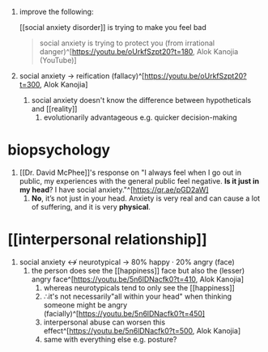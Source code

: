 1. improve the following:
	
	[[social anxiety disorder]] is trying to make you feel bad
	
	>social anxiety is trying to protect you (from irrational danger)^[https://youtu.be/oUrkfSzpt20?t=180, Alok Kanojia (YouTube)]
2. social anxiety → reification (fallacy)^[https://youtu.be/oUrkfSzpt20?t=300, Alok Kanojia]
	1. social anxiety doesn't know the difference between hypotheticals and [[reality]]
		1. evolutionarily advantageous e.g. quicker decision-making

# biopsychology
1. [[Dr. David McPhee]]'s response on "I always feel when I go out in public, my experiences with the general public feel negative. **Is it just in my head**? I have social anxiety."^[https://qr.ae/pGD2aW]
	1. **No**, it’s not just in your head. Anxiety is very real and can cause a lot of suffering, and it is very **physical**.

# [[interpersonal relationship]]
1. social anxiety ↮ neurotypical → 80% happy · 20% angry (face)
	1. the person does see the [[happiness]] face but also the (lesser) angry face^[https://youtu.be/5n6lDNacfk0?t=410, Alok Kanojia]
		1. whereas neurotypicals tend to only see the [[happiness]]
		2. ∴it's not necessarily"all within your head" when thinking someone might be angry (facially)^[https://youtu.be/5n6lDNacfk0?t=450]
		3. interpersonal abuse can worsen this effect^[https://youtu.be/5n6lDNacfk0?t=500, Alok Kanojia]
		4. same with everything else e.g. posture?